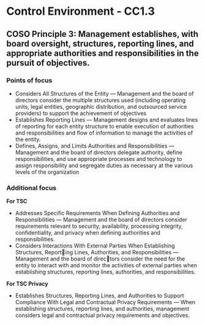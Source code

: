 #  Control Environment - CC1.3

## COSO Principle 3: Management establishes, with board oversight, structures, reporting lines, and appropriate authorities and responsibilities in the pursuit of objectives.

### Points of focus

- Considers All Structures of the Entity — Management and the board of directors consider the multiple structures used (including operating units, legal entities, geographic distribution, and outsourced service providers) to support the achievement of objectives
- Establishes Reporting Lines — Management designs and evaluates lines of reporting for each entity structure to enable execution of authorities and responsibilities and flow of information to manage the activities of the entity.
- Defines, Assigns, and Limits Authorities and Responsibilities — Management and the board of directors delegate authority, define responsibilities, and use appropriate processes and technology to assign responsibility and segregate duties as necessary at the various levels of the organization

### Additional focus

**For TSC**

- Addresses Specific Requirements When Defining Authorities and Responsibilities — Management and the board of directors consider requirements relevant to security, availability, processing integrity, confidentiality, and privacy when defining authorities and responsibilities.
- Considers Interactions With External Parties When Establishing Structures, Reporting Lines, Authorities, and Responsibilities — Management and the board of directors consider the need for the entity to interact with and monitor the activities of external parties when establishing structures, reporting lines, authorities, and responsibilities.


**For TSC Privacy**

- Establishes Structures, Reporting Lines, and Authorities to Support Compliance With Legal and Contractual Privacy Requirements — When establishing structures, reporting lines, and authorities, management considers legal and contractual privacy requirements and objectives. 
